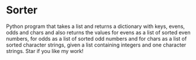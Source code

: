 # Sorter
Python program that takes a list and returns a dictionary with keys, evens, odds and chars and also returns the values for evens as a list of sorted even numbers, for odds as a list of sorted odd numbers and for chars as a list of sorted character strings, given a list containing integers and one character strings.
Star if you like my work!
